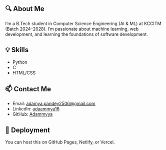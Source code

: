 ## 🔍 About Me
I’m a B.Tech student in Computer Science Engineering (AI & ML) at KCCITM (Batch 2024–2028). I’m passionate about machine learning, web development, and learning the foundations of software development.

## 💡 Skills
- Python
- C
- HTML/CSS

## 📫 Contact Me
- Email: adamya.pandey2506@gmail.com  
- LinkedIn: [adaammya16](https://www.linkedin.com/in/adaammya16)  
- GitHub: [Adammyya](https://github.com/Adammyya/Adammyya)

## 🚀 Deployment
You can host this on GitHub Pages, Netlify, or Vercel.

